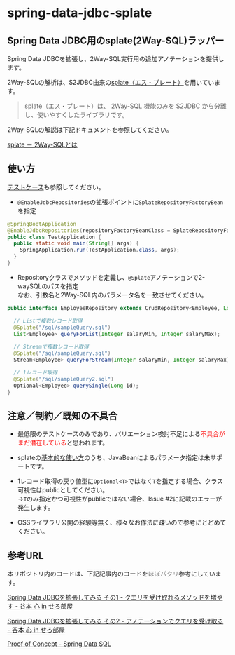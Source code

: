 # spring-data-jdbc-splate
## Spring Data JDBC用のsplate(2Way-SQL)ラッパー

Spring Data JDBCを拡張し、2Way-SQL実行用の追加アノテーションを提供します。

2Way-SQLの解析は、S2JDBC由来の[splate（エス・プレート）](https://mygreen.github.io/splate/)を用いています。

> splate（エス・プレート）は、 2Way-SQL 機能のみを S2JDBC から分離し、使いやすくしたライブラリです。

2Way-SQLの解説は下記ドキュメントを参照してください。

[splate － 2Way-SQLとは](https://mygreen.github.io/splate/2waysql.html)

## 使い方

[テストケース](src/test/java/test)も参照してください。

- `@EnableJdbcRepositories`の拡張ポイントに`SplateRepositoryFactoryBean`を指定

```java
@SpringBootApplication
@EnableJdbcRepositories(repositoryFactoryBeanClass = SplateRepositoryFactoryBean.class)
public class TestApplication {
  public static void main(String[] args) {
    SpringApplication.run(TestApplication.class, args);
  }
}
```

- Repositoryクラスでメソッドを定義し、`@Splate`アノテーションで2-waySQLのパスを指定  
なお、引数名と2Way-SQL内のパラメータ名を一致させてください。

```java
public interface EmployeeRepository extends CrudRepository<Employee, Long> {

  // Listで複数レコード取得
  @Splate("/sql/sampleQuery.sql")
  List<Employee> queryForList(Integer salaryMin, Integer salaryMax);
  
  // Streamで複数レコード取得
  @Splate("/sql/sampleQuery.sql")
  Stream<Employee> queryForStream(Integer salaryMin, Integer salaryMax);

  // 1レコード取得
  @Splate("/sql/sampleQuery2.sql")
  Optional<Employee> querySingle(Long id);
}
```

## 注意／制約／既知の不具合

- 最低限のテストケースのみであり、バリエーション検討不足による<span style="color: red; ">不具合がまだ潜在している</span>と思われます。

- splateの[基本的な使い方](https://mygreen.github.io/splate/howtouse.html)のうち、JavaBeanによるパラメータ指定は未サポートです。

- 1レコード取得の戻り値型に`Optional<T>`ではなく`T`を指定する場合、クラス可視性はpublicとしてください。  
→`T`のみ指定かつ可視性がpublicではない場合、Issue #2に記載のエラーが発生します。

- OSSライブラリ公開の経験等無く、様々なお作法に疎いので参考にとどめてください。

## 参考URL

本リポジトリ内のコードは、下記記事内のコードを<span style="color: gray; ">~~ほぼパクリ~~</span>参考にしています。

[Spring Data JDBCを拡張してみる その1 - クエリを受け取れるメソッドを増やす - 谷本 心 in せろ部屋](https://cero-t.hatenadiary.jp/entry/2022/12/26/051831)

[Spring Data JDBCを拡張してみる その2 - アノテーションでクエリを受け取る - 谷本 心 in せろ部屋](https://cero-t.hatenadiary.jp/entry/2022/12/27/071859)

[Proof of Concept - Spring Data SQL](https://github.com/cero-t/poc-data-sql)
